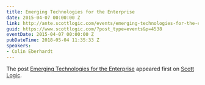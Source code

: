 ```yaml
---
title: Emerging Technologies for the Enterprise
date: 2015-04-07 00:00:00 Z
link: http://ante.scottlogic.com/events/emerging-technologies-for-the-enterprise/
guid: https://www.scottlogic.com/?post_type=events&p=4538
eventDate: 2015-04-07 00:00:00 Z
pubDateTime: 2018-05-04 11:35:33 Z
speakers:
- Colin Eberhardt
---
```


<p>The post <a rel="nofollow" href="http://ante.scottlogic.com/events/emerging-technologies-for-the-enterprise/">Emerging Technologies for the Enterprise</a> appeared first on <a rel="nofollow" href="http://ante.scottlogic.com">Scott Logic</a>.</p>